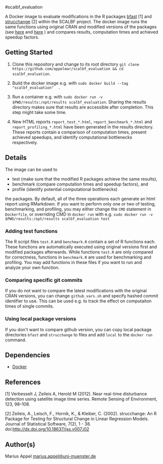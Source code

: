 #scalbf_evaluation

A Docker image to evaluate modifications in the R packages [bfast](https://r-forge.r-project.org/projects/bfast/) [1] and [strucchange](https://cran.r-project.org/web/packages/strucchange/index.html) [2] within the SCALBF project. The docker image runs the same functions using original CRAN and modified versions of the packages (see [here](https://github.com/appelmar/strucchange) and [here](https://github.com/appelmar/bfast) ) and compares results, computation times and achieved speedup factors. 

## Getting Started

1. Clone this repository and change to its root directory `git clone https://github.com/appelmar/scalbf_evaluation && cd scalbf_evaluation`.

2. Build the docker image e.g. with `sudo docker build --tag "scalbf_evaluation"  .`

3. Run a container e.g. with `sudo docker run -v $PWD/results:/opt/results scalbf_evaluation`. Sharing the results directory makes sure that results are accessible after completion. This step might take some time.

4. New HTML reports `report_test_*.html`,  `report_benchmark_*.html` and `report_profiling_*.html` have been generated in the results directory. These reports contain a comparison of computation times, present achieved speedups, and identify computational bottlenecks respectively.


## Details
The image can be used to

- test (make sure that the modified R packages achieve the same results),
- benchmark (compare computation times and speedup factors), and
- profile (identify potential computational bottlenecks)

the packages. By default, all of the three operations each generate an html report using RMarkdown. If you want to perform only one or two 
of testing, benchmarking, and profiling, you may either change the `CMD` statement in `Dockerfile`, or overriding CMD in `docker run` with e.g. `sudo docker run -v $PWD/results:/opt/results scalbf_evaluation test`


### Adding test functions
The R script files `test.R` and `benchmark.R` contain a set of R functions each. These functions are automatically executed using original versions first and modified packages afterwards. While functions `test.R` are only compared for correctness, functions in `benchmark.R` are used for benchmarking and profiling. You may add functions in these files if you want to run and analyze your own function. 


### Comparing specific git commits
If you do not want to compare the latest modifications with the original CRAN versions, you can change `github_vars.sh` and specify hashed commit identifier to use. This can be used e.g. to track the effect on computaiton times of single commits. 

### Using local package versions
If you don't want to compare github version, you can copy local package directories `bfast` and `strucchange` to files and add `local` to the `docker run` command.


## Dependencies

- [Docker](https://www.docker.com/) 


## References

[1] Verbesselt J, Zeileis A, Herold M (2012). Near real-time disturbance detection using satellite image time series. Remote Sensing of Environment, 123, 98–108.

[2] Zeileis, A., Leisch, F., Hornik, K., & Kleiber, C. (2002). strucchange: An R Package for Testing for Structural Change in Linear Regression Models. Journal of Statistical Software, 7(2), 1 - 38. doi:http://dx.doi.org/10.18637/jss.v007.i02

## Author(s)
Marius Appel <marius.appel@uni-muenster.de>


